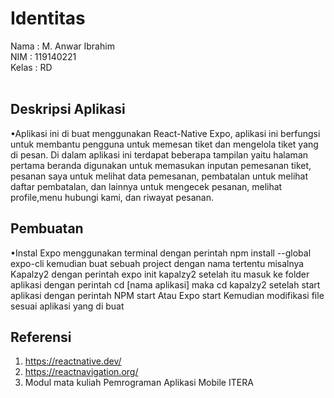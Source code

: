 # Identitas 

Nama : M. Anwar Ibrahim <br>
NIM : 119140221 <br>
Kelas : RD <br><br>

## Deskripsi Aplikasi

•Aplikasi ini di buat menggunakan React-Native Expo, aplikasi ini berfungsi untuk membantu pengguna untuk memesan tiket dan mengelola tiket yang di pesan. Di dalam aplikasi ini terdapat beberapa tampilan yaitu halaman pertama beranda digunakan untuk memasukan inputan pemesanan tiket, pesanan saya untuk melihat data pemesanan, pembatalan untuk melihat daftar pembatalan, dan lainnya untuk mengecek pesanan, melihat profile,menu hubungi kami, dan riwayat pesanan.

## Pembuatan

•Instal Expo menggunakan terminal dengan perintah
npm install --global expo-cli
kemudian buat sebuah project dengan nama tertentu misalnya Kapalzy2 dengan perintah
expo init kapalzy2 
setelah itu masuk ke folder aplikasi dengan perintah
cd [nama aplikasi]
maka
cd kapalzy2
setelah start aplikasi dengan perintah 
NPM start 
Atau
Expo start
Kemudian modifikasi file sesuai aplikasi yang di buat

## Referensi
1. https://reactnative.dev/
2. https://reactnavigation.org/
7. Modul mata kuliah Pemrograman Aplikasi Mobile ITERA


